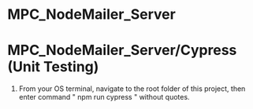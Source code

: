 # MPC_NodeMailer_Server



# MPC_NodeMailer_Server/Cypress (Unit Testing)
1) From your OS terminal, navigate to the root folder of this project, then enter command " npm run cypress " without quotes.
